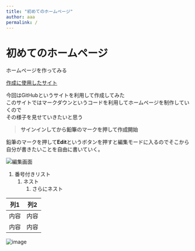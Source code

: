 ```yaml
---
title: "初めてのホームページ"
author: aaa
permalink: /
---
```



# 初めてのホームページ

ホームページを作ってみる


[作成に使用したサイト](https://github.co.jp/)


今回はGitHubというサイトを利用して作成してみた  
このサイトではマークダウンというコードを利用してホームページを制作していくので  
その様子を見せていきたいと思う

> **サインインしてから鉛筆のマークを押して作成開始**

鉛筆のマークを押して**Edit**というボタンを押すと編集モードに入るのでそこから自分が書きたいことを自由に書いていく。

![編集画面]()


1. 番号付きリスト
   1. ネスト
      1. さらにネスト


| 列1  | 列2  |
|-----|-----|
| 内容  | 内容  |
| 内容  | 内容  |

![image](/GHPages_WebSite/assets/images/logo-150.png)
